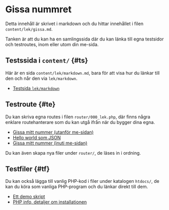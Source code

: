 Gissa nummret
===========================

Detta innehåll är skrivet i markdown och du hittar innehållet i filen `content/lek/gissa.md`.

Tanken är att du kan ha en samlingssida där du kan länka till egna testsidor och testroutes, inom eller utom din me-sida.



Testssida i `content/` {#ts}
---------------------------

Här är en sida `content/lek/markdown.md`, bara för att visa hur du länkar till den och når den via `lek/markdown`.

* [Testsida `lek/markdown`](lek/markdown)



Testroute {#te}
---------------------------

Du kan skriva egna routes i filen `router/000_lek.php`, där finns några enklare routehanterare som du kan utgå ifrån när du bygger dina egna.

* [Gissa mitt nummer (utanför me-sidan)](guess)
* [Hello world som JSON](lek/hello-world-json)
* [Gissa mitt nummer (inuti me-sidan)](lek/hello-world-page)

Du kan även skapa nya filer under `router/`, de läses in i ordning.



Testfiler {#tf}
---------------------------

Du kan också lägga till vanlig PHP-kod i filer under katalogen `htdocs/`, de kan du köra som vanliga PHP-program och du länkar direkt till dem.

* [Ett demo skript](demo/demo.php)
* [PHP info, detaljer om installationen](demo/phpinfo.php)
